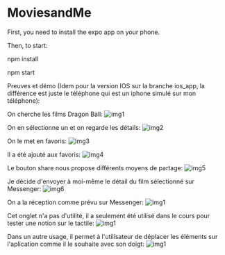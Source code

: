 # MoviesandMe

First, you need to install the expo app on your phone.

Then, to start:

npm install

npm start

Preuves et démo (Idem pour la version IOS sur la branche ios_app, la différence est juste le téléphone qui est un iphone simulé sur mon téléphone):

On cherche les films Dragon Ball:
![img1](./Images/img01.png)

On en sélectionne un et on regarde les détails:
![img2](./Images/img02.png)

On le met en favoris:
![img3](./Images/img03.png)

Il a été ajouté aux favoris:
![img4](./Images/img04.png)

Le bouton share nous propose différents moyens de partage:
![img5](./Images/img05.png)

Je décide d'envoyer à moi-même le détail du film sélectionné sur Messenger:
![img6](./Images/img06.png)

On a la réception comme prévu sur Messenger:
![img1](./Images/img07.png)

Cet onglet n'a pas d'utilité, il a seulement été utilisé dans le cours pour tester une notion sur le tactile:
![img1](./Images/img08.png)

Dans un autre usage, il permet à l'utilisateur de déplacer les éléments sur l'aplication comme il le souhaite avec son doigt:
![img1](./Images/img09.png)
